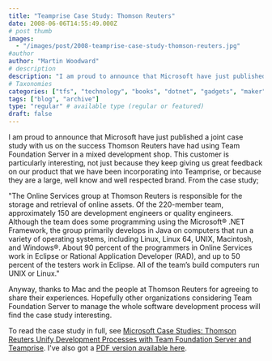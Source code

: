```yaml
---
title: "Teamprise Case Study: Thomson Reuters"
date: 2008-06-06T14:55:49.000Z
# post thumb
images:
  - "/images/post/2008-teamprise-case-study-thomson-reuters.jpg"
#author
author: "Martin Woodward"
# description
description: "I am proud to announce that Microsoft have just published a joint case study with us on the success Thomson Reuters have had using Team."
# Taxonomies
categories: ["tfs", "technology", "books", "dotnet", "gadgets", "maker", "teamprise", "web", "programming", "personal"]
tags: ["blog", "archive"]
type: "regular" # available type (regular or featured)
draft: false
---
```

[](http://www.thomsonreuters.com/) I am proud to announce that Microsoft have just published a joint case study with us on the success Thomson Reuters have had using Team Foundation Server in a mixed development shop.  This customer is particularly interesting, not just because they keep giving us great feedback on our product that we have been incorporating into Teamprise, or because they are a large, well know and well respected brand.  From the case study;  

"The Online Services group at Thomson Reuters is responsible for the storage and retrieval of online assets. Of the 220-member team, approximately 150 are development engineers or quality engineers. Although the team does some programming using the Microsoft® .NET Framework, the group primarily develops in Java on computers that run a variety of operating systems, including Linux, Linux 64, UNIX, Macintosh, and Windows®. About 90 percent of the programmers in Online Services work in Eclipse or Rational Application Developer (RAD), and up to 50 percent of the testers work in Eclipse. All of the team’s build computers run UNIX or Linux." 

Anyway, thanks to Mac and the people at Thomson Reuters for agreeing to share their experiences.  Hopefully other organizations considering Team Foundation Server to manage the whole software development process will find the case study interesting. 

To read the case study in full, see [Microsoft Case Studies: Thomson Reuters Unify Development Processes with Team Foundation Server and Teamprise](http://www.microsoft.com/casestudies/casestudy.aspx?casestudyid=4000002078).  I've also got a [PDF version available here](http://www.woodwardweb.com/documents/Thomson_Reuters.pdf).